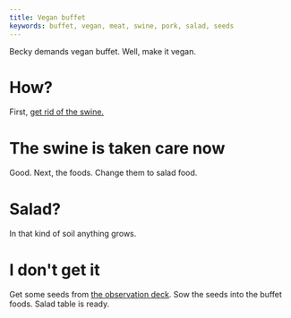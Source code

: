 ```yaml
---
title: Vegan buffet
keywords: buffet, vegan, meat, swine, pork, salad, seeds
---
```


Becky demands vegan buffet. Well, make it vegan.

# How?
First, [get rid of the swine.](090-pig.md)

# The swine is taken care now
Good. Next, the foods. Change them to salad food.

# Salad?
In that kind of soil anything grows.

# I don't get it
Get some seeds from [the observation deck](020-observation-deck.md). Sow the seeds into the buffet foods. Salad table is ready.
